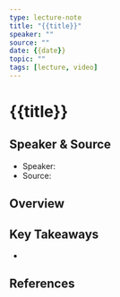 ```yaml
---
type: lecture-note
title: "{{title}}"
speaker: ""
source: ""
date: {{date}}
topic: ""
tags: [lecture, video]
---
```


# {{title}}

## Speaker & Source
- Speaker: 
- Source: 

## Overview

## Key Takeaways

- 

## References